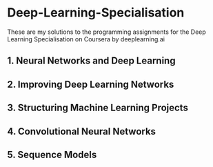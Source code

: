 # Deep-Learning-Specialisation

  These are my solutions to the programming assignments for the Deep Learning Specialisation on Coursera by deeplearning.ai

## 1. Neural Networks and Deep Learning

  

## 2. Improving Deep Learning Networks

  

## 3. Structuring Machine Learning Projects

  

## 4. Convolutional Neural Networks

  

## 5. Sequence Models

  
